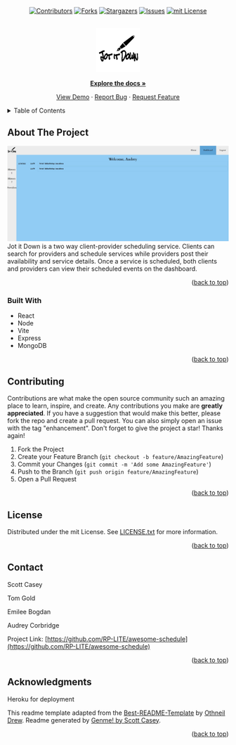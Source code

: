 <div id="top"></div>
<span align="center">

[![Contributors][contributors-shield]][contributors-url] [![Forks][forks-shield]][forks-url] [![Stargazers][stars-shield]][stars-url] [![Issues][issues-shield]][issues-url] [![mit License][license-shield]][license-url]

</span>
<span align="center">

 

</span>
<br />
<div align="center">
<a href="https://github.com/RP-LITE/awesome-schedule">
<img src="./client/src/assets/Jot it Down Logo.png" alt="Logo" width="100" height="100">
</a>
<p align="center">



<a href="https://github.com/RP-LITE/awesome-schedule"><strong>Explore the docs »</strong></a>


<a href="https://github.com/RP-LITE/awesome-schedule">View Demo</a> · <a href="https://github.com/RP-LITE/awesome-schedule/issues">Report Bug</a> · <a href="https://github.com/RP-LITE/awesome-schedule/issues">Request Feature</a>
</p>
</div>
<!-- TABLE OF CONTENTS -->
<details>
<summary>Table of Contents</summary>
<ol>
<li>
<a href="#about-the-project">About The Project</a>
<ul>
<li><a href="#built-with">Built With</a></li>
</ul>
</li>
<li><a href="#contributing">Contributing</a></li>
<li><a href="#license">License</a></li>
<li><a href="#contact">Contact</a></li>
<li><a href="#acknowledgments">Acknowledgments</a></li>
</ol>
</details>
<!-- ABOUT THE PROJECT -->

## About The Project
![Product Name Screen Shot](/client/src/assets/Screenshot_awesomeschedule.jpg)
Jot it Down is a two way client-provider scheduling service. Clients can search for providers and schedule services while providers post their availability and service details. Once a service is scheduled, both clients and providers can view their scheduled events on the dashboard.
<p align="right">(<a href="#top">back to top</a>)</p>

### Built With
- React
- Node
- Vite
- Express
- MongoDB
<p align="right">(<a href="#top">back to top</a>)</p>

## Contributing
Contributions are what make the open source community such an amazing place to learn, inspire, and create. Any contributions you make are **greatly appreciated**.
If you have a suggestion that would make this better, please fork the repo and create a pull request. You can also simply open an issue with the tag "enhancement".
Don't forget to give the project a star! Thanks again!
1. Fork the Project
2. Create your Feature Branch (`git checkout -b feature/AmazingFeature`)
3. Commit your Changes (`git commit -m 'Add some AmazingFeature'`)
4. Push to the Branch (`git push origin feature/AmazingFeature`)
5. Open a Pull Request
<p align="right">(<a href="#top">back to top</a>)</p>
<!-- LICENSE -->

## License
Distributed under the mit License. See [LICENSE.txt](LICENSE.txt) for more information.
<p align="right">(<a href="#top">back to top</a>)</p>
<!-- CONTACT -->

## Contact

Scott Casey

 Tom Gold

 Emilee Bogdan

 Audrey Corbridge


Project Link: [https://github.com/RP-LITE/awesome-schedule](https://github.com/RP-LITE/awesome-schedule)
<p align="right">(<a href="#top">back to top</a>)</p>
<!-- ACKNOWLEDGMENTS -->

## Acknowledgments

Heroku for deployment

This readme template adapted from the [Best-README-Template](https://github.com/othneildrew/Best-README-Template/blob/master/BLANK_README.md) by [Othneil Drew](https://github.com/othneildrew). Readme generated by [Genme! by Scott Casey](https://github.com/Kurohyou/genme-SC).

<p align="right">(<a href="#top">back to top</a>)</p>
<!-- MARKDOWN LINKS & IMAGES -->
<!-- https://www.markdownguide.org/basic-syntax/#reference-style-links -->

[contributors-shield]: https://img.shields.io/github/contributors/RP-LITE/awesome-schedule.svg?style=flat
[contributors-url]: https://github.com/RP-LITE/awesome-schedule/graphs/contributors
[forks-shield]: https://img.shields.io/github/forks/RP-LITE/awesome-schedule.svg?style=flat
[forks-url]: https://github.com/RP-LITE/awesome-schedule/network/members
[stars-shield]: https://img.shields.io/github/stars/RP-LITE/awesome-schedule.svg?style=flat
[stars-url]: https://github.com/RP-LITE/awesome-schedule/stargazers
[issues-shield]: https://img.shields.io/github/issues/RP-LITE/awesome-schedule.svg?style=flat
[issues-url]: https://github.com/RP-LITE/awesome-schedule/issues
[license-shield]: https://img.shields.io/github/license/RP-LITE/awesome-schedule.svg?style=flat
[license-url]: https://github.com/RP-LITE/awesome-schedule/blob/master/LICENSE.txt
[product-screenshot]: assets/images/screenshot.png
